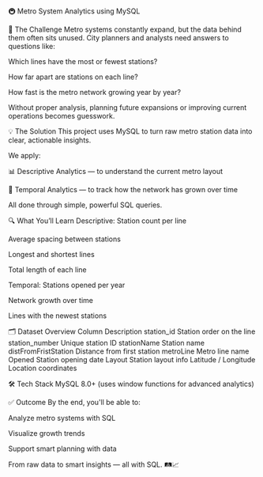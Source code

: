 🚇 Metro System Analytics using MySQL

🧩 The Challenge
Metro systems constantly expand, but the data behind them often sits unused.
City planners and analysts need answers to questions like:

Which lines have the most or fewest stations?

How far apart are stations on each line?

How fast is the metro network growing year by year?

Without proper analysis, planning future expansions or improving current operations becomes guesswork.

💡 The Solution
This project uses MySQL to turn raw metro station data into clear, actionable insights.

We apply:

📊 Descriptive Analytics — to understand the current metro layout

📅 Temporal Analytics — to track how the network has grown over time

All done through simple, powerful SQL queries.

🔍 What You’ll Learn
Descriptive:
Station count per line

Average spacing between stations

Longest and shortest lines

Total length of each line

Temporal:
Stations opened per year

Network growth over time

Lines with the newest stations

🗂 Dataset Overview
Column	Description
station_id	Station order on the line
station_number	Unique station ID
stationName	Station name
distFromFristStation	Distance from first station
metroLine	Metro line name
Opened	Station opening date
Layout	Station layout info
Latitude / Longitude	Location coordinates

🛠 Tech Stack
MySQL 8.0+ (uses window functions for advanced analytics)

✅ Outcome
By the end, you'll be able to:

Analyze metro systems with SQL

Visualize growth trends

Support smart planning with data

From raw data to smart insights — all with SQL. 🛤️📈
